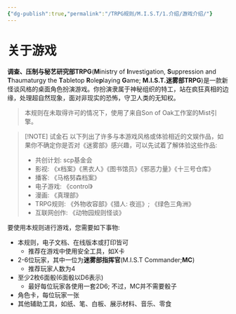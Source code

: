 ```yaml
---
{"dg-publish":true,"permalink":"/TRPG规则/M.I.S.T/1.介绍/游戏介绍/"}
---
```


# 关于游戏
**调查、压制与秘艺研究部TRPG**(**M**inistry of **I**nvestigation, **S**uppression and **T**haumaturgy the **T**abletop **R**ole**p**laying **G**ame; **M.I.S.T.迷雾部TRPG**)是一款新怪谈风格的桌面角色扮演游戏。你扮演隶属于神秘组织的特工，站在疯狂真相的边缘，处理超自然现象，面对非现实的恐怖，守卫人类的无知权。

 >本规则在未取得许可的情况下，使用了来自Son of Oak工作室的Mist引擎。
 
> [!NOTE] 试金石
> 以下列出了许多与本游戏风格或体验相近的文娱作品，如果你不确定你是否对《迷雾部》感兴趣，可以先试着了解体验这些作品:
> - 共创计划: scp基金会
>- 影视: 《x档案》《黑衣人》《图书馆员》《邪恶力量》《十三号仓库》
>- 播客: 《马格努森档案》
>- 电子游戏: 《control》
>- 漫画: 《真理部》
>- TRPG规则: 《外物收容部》《猎人: 夜巡》; 《绿色三角洲》
>- 互联网创作: 《动物园规则怪谈》

要使用本规则进行游戏，您需要如下事物:
- 本规则，电子文档、在线版本或打印皆可
	- 推荐在游戏中使用安全工具，如X卡
- 2-6位玩家，其中一位为**迷雾部指挥官**(M.I.S.T Commander;**MC**)
	- 推荐玩家人数为4
- 至少2枚6面骰(6面骰以D6表示)
	- 最好每位玩家各使用一套2D6; 不过，MC并不需要骰子
- 角色卡，每位玩家一张
- 其他辅助工具，如纸、笔、白板、展示材料、音乐、零食